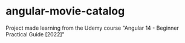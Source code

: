 # angular-movie-catalog
Project made learning from the Udemy course "Angular 14 - Beginner Practical Guide [2022]"
